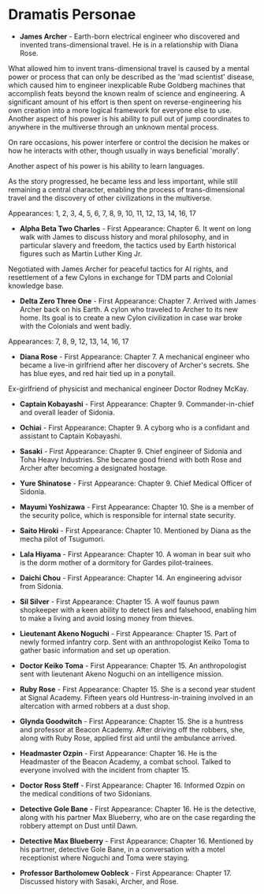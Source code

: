 # **Dramatis Personae**

* **James Archer** - Earth-born electrical engineer who discovered and invented trans-dimensional travel. He is in a relationship with Diana Rose.

What allowed him to invent trans-dimensional travel is caused by a mental power or process that can only be described as the 'mad scientist' disease, which caused him to engineer inexplicable Rube Goldberg machines that accomplish feats beyond the known realm of science and engineering. A significant amount of his effort is then spent on reverse-engineering his own creation into a more logical framework for everyone else to use. Another aspect of his power is his ability to pull out of jump coordinates to anywhere in the multiverse through an unknown mental process.

On rare occasions, his power interfere or control the decision he makes or how he interacts with other, though usually in ways beneficial 'morally'.

Another aspect of his power is his ability to learn languages.

As the story progressed, he became less and less important, while still remaining a central character, enabling the process of trans-dimensional travel and the discovery of other civilizations in the multiverse.



Appearances: 1, 2, 3, 4, 5, 6, 7, 8, 9, 10, 11, 12, 13, 14, 16, 17

* **Alpha Beta Two Charles** - First Appearance: Chapter 6. It went on long walk with James to discuss history and moral philosophy, and in particular slavery and freedom, the tactics used by Earth historical figures such as Martin Luther King Jr.

Negotiated with James Archer for peaceful tactics for AI rights, and resettlement of a few Cylons in exchange for TDM parts and Colonial knowledge base.

* **Delta Zero Three One** - First Appearance: Chapter 7. Arrived with James Archer back on his Earth. A cylon who traveled to Archer to its new home. Its goal is to create a new Cylon civilization in case war broke with the Colonials and went badly.

Appearances: 7, 8, 9, 12, 13, 14, 16, 17

* **Diana Rose** - First Appearance: Chapter 7. A mechanical engineer who became a live-in girlfriend after her discovery of Archer's secrets. She has blue eyes, and red hair tied up in a ponytail.

Ex-girlfriend of physicist and mechanical engineer Doctor Rodney McKay.

* **Captain Kobayashi** -  First Appearance: Chapter 9. Commander-in-chief and overall leader of Sidonia.

* **Ochiai** - First Appearance: Chapter 9. A cyborg who is a confidant and assistant to Captain Kobayashi.

* **Sasaki** - First Appearance: Chapter 9. Chief engineer of Sidonia and Toha Heavy Industries. She became good friend with both Rose and Archer after becoming a designated hostage.

* **Yure Shinatose** - First Appearance: Chapter 9. Chief Medical Officer of Sidonia.

* **Mayumi Yoshizawa** - First Appearance: Chapter 10. She is a member of the security police, which is responsible for internal state security.

* **Saito Hiroki** - First Appearance: Chapter 10. Mentioned by Diana as the mecha pilot of Tsugumori.

* **Lala Hiyama** - First Appearance: Chapter 10. A woman in bear suit who is the dorm mother of a dormitory for Gardes pilot-trainees.

* **Daichi Chou** - First Appearance: Chapter 14. An engineering advisor from Sidonia.

* **Sil Silver** - First Appearance: Chapter 15. A wolf faunus pawn shopkeeper with a keen ability to detect lies and falsehood, enabling him to make a living and avoid losing money from thieves.

* **Lieutenant Akeno Noguchi** - First Appearance: Chapter 15. Part of newly formed infantry corp. Sent with an anthropologist Keiko Toma to gather basic information and set up operation.

* **Doctor Keiko Toma** - First Appearance: Chapter 15. An anthropologist sent with lieutenant Akeno Noguchi on an intelligence mission.

* **Ruby Rose** - First Appearance: Chapter 15. She is a second year student at Signal Academy. Fifteen years old Huntress-in-training involved in an altercation with armed robbers at a dust shop.

* **Glynda Goodwitch** - First Appearance: Chapter 15. She is a huntress and professor at Beacon Academy. After driving off the robbers, she, along with Ruby Rose, applied first aid until the ambulance arrived.

* **Headmaster Ozpin** - First Appearance: Chapter 16. He is the Headmaster of the Beacon Academy, a combat school. Talked to everyone involved with the incident from chapter 15.

* **Doctor Ross Steff** - First Appearance: Chapter 16. Informed Ozpin on the medical conditions of two Sidonians.

* **Detective Gole Bane** - First Appearance: Chapter 16. He is the detective, along with his partner Max Blueberry, who are on the case regarding the robbery attempt on Dust until Dawn.

* **Detective Max Blueberry** - First Appearance: Chapter 16. Mentioned by his partner, detective Gole Bane, in a conversation with a motel receptionist where Noguchi and Toma were staying.

* **Professor Bartholomew Oobleck** - First Appearance: Chapter 17. Discussed history with Sasaki, Archer, and Rose.
